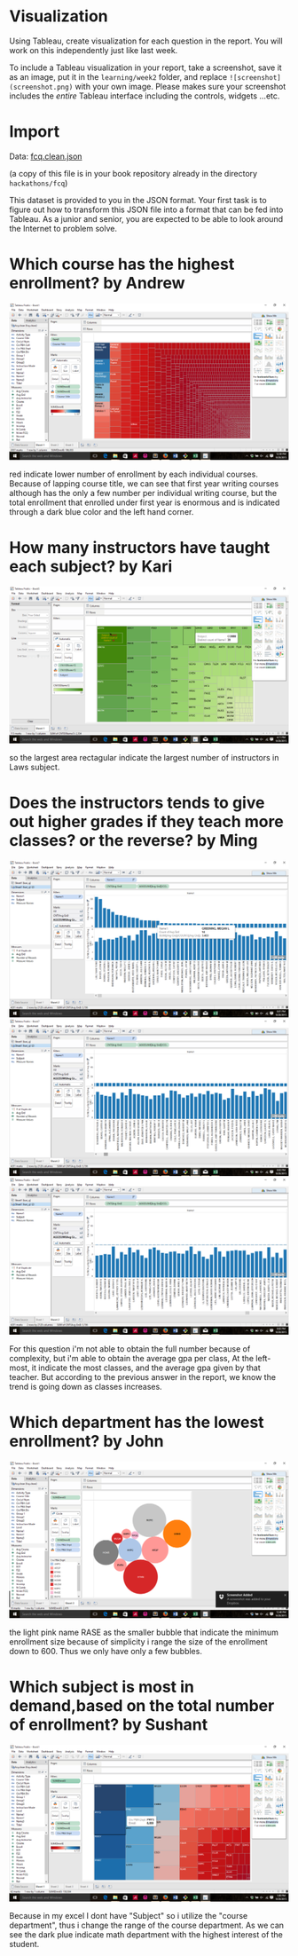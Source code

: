 # Visualization

Using Tableau, create visualization for each question in the report. You will
work on this independently just like last week.

To include a Tableau visualization in your report, take a screenshot, save it as an image,
put it in the `learning/week2` folder, and replace `![screenshot](screenshot.png)`  with
your own image. Please makes sure your screenshot includes the _entire_ Tableau interface
including the controls, widgets ...etc.

# Import

Data: [fcq.clean.json](https://github.com/bigdatahci2015/book/blob/master/hackathons/fcq/fcq.clean.json)

(a copy of this file is in your book repository already in the directory `hackathons/fcq`)

This dataset is provided to you in the JSON format. Your first task is to figure out
how to transform this JSON file into a format that can be fed into Tableau. As
a junior and senior, you are expected to be able to look around the Internet
to problem solve.

# Which course has the highest enrollment?  by Andrew

![screenshot](p1_fcq.png)

red indicate lower number of enrollment by each individual courses. Because of lapping course title, we can see that first year 
writing courses although has the only a few number per individual writing course, but the total enrollment that enrolled under
first year is enormous and is indicated through a dark blue color and the left hand corner.

# How many instructors have taught each subject?  by Kari 


![screenshot](p2_fcq.png)

so the largest area rectagular indicate the largest number of instructors in Laws subject.

# Does the instructors tends to give out higher grades if they teach more classes? or the reverse?  by Ming 

![screenshot](p31_fcq.png)
![screenshot](p32_fcq.png)
![screenshot](p33_fcq.png)

For this question i'm not able to obtain the full number because of complexity, but i'm able to obtain the average gpa per class,
At the left-most, it indicate the most classes, and the average gpa given by that teacher. But according to the previous answer in the report,
we know the trend is going down as classes increases.

# Which department has the lowest enrollment?  by John 

![screenshot](p4_fcq.png)

the light pink name RASE as the smaller bubble that indicate the minimum enrollment size because of simplicity i range the size of the enrollment down to 600. Thus we only
have only a few bubbles.

# Which subject is most in demand,based on the total number of enrollment?  by Sushant

![screenshot](p5_fcq.png)

Because in my excel I dont have "Subject" so i utilize the "course department", thus i change the range of the course department. As
we can see the dark plue indicate math department with the highest interest of the student. 
